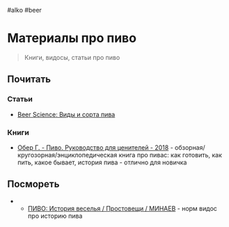 #alko #beer 

# Материалы про пиво

> Книги, видосы, статьи про пиво

## Почитать

### Статьи

- [Beer Science: Виды и сорта пива](https://beerscience.in.ua/beer-classification/) 

### Книги

- [Обер Г. - Пиво. Руководство для ценителей - 2018](../files/books/Гирек_Обер_-_Пиво_Руководство_для_ценителей_-_2018.pdf) - обзорная/кругозорная/энциклопедическая книга про пивас: как готовить, как пить, какое бывает, история пива - отлично для новичка

## Посмореть

- - [ПИВО: История веселья / Простовещи / МИНАЕВ](https://youtu.be/mP0g-YeHw7k) - норм видос про историю пива